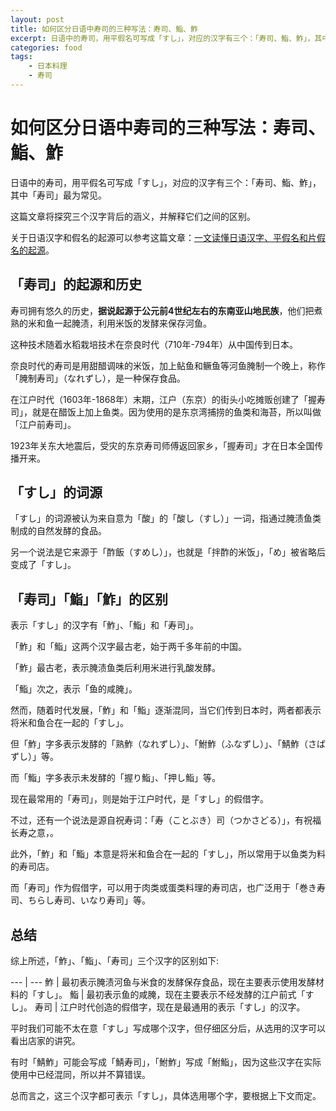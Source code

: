 ```yaml
---
layout: post
title: 如何区分日语中寿司的三种写法：寿司、鮨、鮓
excerpt: 日语中的寿司，用平假名可写成「すし」，对应的汉字有三个：「寿司、鮨、鮓」，其中「寿司」最为常见。
categories: food
tags:
    - 日本料理
    - 寿司
---
```


# 如何区分日语中寿司的三种写法：寿司、鮨、鮓

日语中的寿司，用平假名可写成「すし」，对应的汉字有三个：「寿司、鮨、鮓」，其中「寿司」最为常见。

这篇文章将探究三个汉字背后的涵义，并解释它们之间的区别。

关于日语汉字和假名的起源可以参考这篇文章：[一文读懂日语汉字、平假名和片假名的起源](https://mp.weixin.qq.com/s/iarM5SV8IDBShM1-5mocgg)。

## 「寿司」的起源和历史

寿司拥有悠久的历史，**据说起源于公元前4世纪左右的东南亚山地民族**，他们把煮熟的米和鱼一起腌渍，利用米饭的发酵来保存河鱼。

这种技术随着水稻栽培技术在奈良时代（710年-794年）从中国传到日本。

奈良时代的寿司是用甜醋调味的米饭，加上鲇鱼和鳜鱼等河鱼腌制一个晚上，称作「腌制寿司」（なれずし），是一种保存食品。

在江户时代（1603年-1868年）末期，江户（东京）的街头小吃摊贩创建了「握寿司」，就是在醋饭上加上鱼类。因为使用的是东京湾捕捞的鱼类和海苔，所以叫做「江户前寿司」。 

1923年关东大地震后，受灾的东京寿司师傅返回家乡，「握寿司」才在日本全国传播开来。

## 「すし」的词源

「すし」的词源被认为来自意为「酸」的「酸し（すし）」一词，指通过腌渍鱼类制成的自然发酵的食品。

另一个说法是它来源于「酢飯（すめし）」，也就是「拌酢的米饭」，「め」被省略后变成了「すし」。

## 「寿司」「鮨」「鮓」的区别

表示「すし」的汉字有「鮓」、「鮨」和「寿司」。

「鮓」和「鮨」这两个汉字最古老，始于两千多年前的中国。

「鮓」最古老，表示腌渍鱼类后利用米进行乳酸发酵。

「鮨」次之，表示「鱼的咸腌」。

然而，随着时代发展，「鮓」和「鮨」逐渐混同，当它们传到日本时，两者都表示将米和鱼合在一起的「すし」。

但「鮓」字多表示发酵的「熟鮓（なれずし）」、「鮒鮓（ふなずし）」、「鯖鮓（さばずし）」等。

而「鮨」字多表示未发酵的「握り鮨」、「押し鮨」等。

现在最常用的「寿司」，则是始于江户时代，是「すし」的假借字。

不过，还有一个说法是源自祝寿词：「寿（ことぶき）司（つかさどる）」，有祝福长寿之意，。

此外，「鮓」和「鮨」本意是将米和鱼合在一起的「すし」，所以常用于以鱼类为料的寿司店。

而「寿司」作为假借字，可以用于肉类或蛋类料理的寿司店，也广泛用于「巻き寿司、ちらし寿司、いなり寿司」等。

## 总结

综上所述，「鮓」、「鮨」、「寿司」三个汉字的区别如下:

--- | ---
鮓 | 最初表示腌渍河鱼与米食的发酵保存食品，现在主要表示使用发酵材料的「すし」。
鮨 | 最初表示鱼的咸腌，现在主要表示不经发酵的江户前式「すし」。 
寿司 | 江户时代创造的假借字，现在是最通用的表示「すし」的汉字。

平时我们可能不太在意「すし」写成哪个汉字，但仔细区分后，从选用的汉字可以看出店家的讲究。

有时「鯖鮓」可能会写成「鯖寿司」，「鮒鮓」写成「鮒鮨」，因为这些汉字在实际使用中已经混同，所以并不算错误。

总而言之，这三个汉字都可表示「すし」，具体选用哪个字，要根据上下文而定。